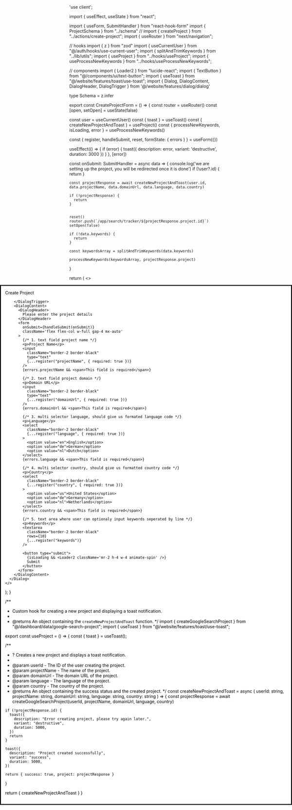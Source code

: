 'use client';

import { useEffect, useState } from "react";

import { useForm, SubmitHandler } from "react-hook-form"
import { ProjectSchema } from "../schema"
// import { createProject } from "../actions/create-project";
import { useRouter } from "next/navigation";

// hooks
import { z } from "zod"
import { useCurrentUser } from "@/auth/hooks/use-current-user";
import { splitAndTrimKeywords } from "../lib/utils";
import { useProject } from "../hooks/useProject";
import { useProcessNewKeywords } from "../hooks/useProcessNewKeywords";

// components
import { Loader2 } from "lucide-react";
import { TextButton } from "@/components/ui/text-button";
import { useToast } from "@/website/features/toast/use-toast";
import { Dialog, DialogContent, DialogHeader, DialogTrigger } from '@/website/features/dialog/dialog'


type Schema = z.infer<typeof ProjectSchema>

export const CreateProjectForm = () => {
  const router = useRouter()
  const [open, setOpen] = useState(false)

  const user = useCurrentUser()
  const { toast } = useToast()
  const { createNewProjectAndToast } = useProject()
  const { processNewKeywords, isLoading, error } = useProcessNewKeywords()

  const {
    register,
    handleSubmit,
    reset,
    formState: { errors }
  } = useForm<Schema>({})

  useEffect(() => {
    if (error) {
      toast({
        description: error,
        variant: 'destructive',
        duration: 3000
      })
    }
  }, [error])



  const onSubmit: SubmitHandler<Schema> = async data => {
    console.log('we are setting up the project, you will be redirected once it is done')
    if (!user?.id) {
      return
    }

    const projectResponse = await createNewProjectAndToast(user.id, data.projectName, data.domainUrl, data.language, data.country)

    if (!projectResponse) {
      return
    }


    reset()
    router.push(`/app/search/tracker/${projectResponse.project.id}`)
    setOpen(false)

    if (!data.keywords) {
      return
    }

    const keywordsArray = splitAndTrimKeywords(data.keywords)

    processNewKeywords(keywordsArray, projectResponse.project)
  }


  return (
    <>
      <Dialog open={open} onOpenChange={setOpen}>
        <DialogTrigger>
          <TextButton className="bg-green-500">
            Create Project
          </TextButton>

        </DialogTrigger>
        <DialogContent>
          <DialogHeader>
            Please enter the project details
          </DialogHeader>
          <form
            onSubmit={handleSubmit(onSubmit)}
            className='flex flex-col w-full gap-4 mx-auto'
          >
            {/* 1. text field project name */}
            <p>Project Name</p>
            <input
              className="border-2 border-black"
              type="text"
              {...register("projectName", { required: true })}
            />
            {errors.projectName && <span>This field is required</span>}

            {/* 2. text field project domain */}
            <p>Domain URL</p>
            <input
              className="border-2 border-black"
              type="text"
              {...register("domainUrl", { required: true })}
            />
            {errors.domainUrl && <span>This field is required</span>}

            {/* 3. multi selector language, should give us formated language code */}
            <p>Language</p>
            <select
              className="border-2 border-black"
              {...register("language", { required: true })}
            >
              <option value="en">English</option>
              <option value="de">German</option>
              <option value="nl">Dutch</option>
            </select>
            {errors.language && <span>This field is required</span>}

            {/* 4. multi selector country, should give us formatted country code */}
            <p>Country</p>
            <select
              className="border-2 border-black"
              {...register("country", { required: true })}
            >
              <option value="us">United States</option>
              <option value="de">Germany</option>
              <option value="nl">Netherlands</option>
            </select>
            {errors.country && <span>This field is required</span>}

            {/* 5. text area where user can optionaly input keywords seperated by line */}
            <p>Keywords</p>
            <textarea
              className="border-2 border-black"
              rows={10}
              {...register("keywords")}
            />

            <button type="submit">
              {isLoading && <Loader2 className='mr-2 h-4 w-4 animate-spin' />}
              Submit
            </button>
          </form>
        </DialogContent>
      </Dialog>
    </>
  );
}











/**
 * Custom hook for creating a new project and displaying a toast notification.
 * 
 * @returns An object containing the `createNewProjectAndToast` function.
 */
import { createGoogleSearchProject } from "@/dashboard/data/google-search-project";
import { useToast } from "@/website/features/toast/use-toast";


export const useProject = () => {
  const { toast } = useToast();

  /**
   * ? Creates a new project and displays a toast notification.
   * 
   * @param userId - The ID of the user creating the project.
   * @param projectName - The name of the project.
   * @param domainUrl - The domain URL of the project.
   * @param language - The language of the project.
   * @param country - The country of the project.
   * @returns An object containing the success status and the created project.
   */
  const createNewProjectAndToast = async (
    userId: string,
    projectName: string,
    domainUrl: string,
    language: string,
    country: string
  ) => {
    const projectResponse = await createGoogleSearchProject(userId, projectName, domainUrl, language, country)

    if (!projectResponse.id) {
      toast({
        description: "Error creating project, please try again later.",
        variant: "destructive",
        duration: 5000,
      })
      return
    }

    toast({
      description: "Project created successfully",
      variant: "success",
      duration: 5000,
    })

    return { success: true, project: projectResponse }
  }

  return {
    createNewProjectAndToast
  }
}